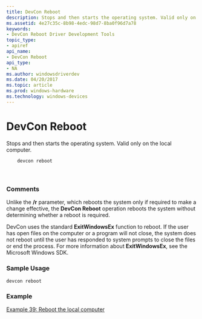 ```yaml
---
title: DevCon Reboot
description: Stops and then starts the operating system. Valid only on the local computer.
ms.assetid: 4e27c35c-8b98-4edc-98d7-8ba0f96d7a78
keywords:
- DevCon Reboot Driver Development Tools
topic_type:
- apiref
api_name:
- DevCon Reboot
api_type:
- NA
ms.author: windowsdriverdev
ms.date: 04/20/2017
ms.topic: article
ms.prod: windows-hardware
ms.technology: windows-devices
---
```


# DevCon Reboot


Stops and then starts the operating system. Valid only on the local computer.

```
    devcon reboot 

   
```

## <span id="ddk_devcon_reboot_tools"></span><span id="DDK_DEVCON_REBOOT_TOOLS"></span>


### <span id="comments"></span><span id="COMMENTS"></span>Comments

Unlike the **/r** parameter, which reboots the system only if required to make a change effective, the **DevCon Reboot** operation reboots the system without determining whether a reboot is required.

DevCon uses the standard **ExitWindowsEx** function to reboot. If the user has open files on the computer or a program will not close, the system does not reboot until the user has responded to system prompts to close the files or end the process. For more information about **ExitWindowsEx**, see the Microsoft Windows SDK.

### <span id="sample_usage"></span><span id="SAMPLE_USAGE"></span>Sample Usage

```
devcon reboot
```

### <span id="example"></span><span id="EXAMPLE"></span>Example

[Example 39: Reboot the local computer](devcon-examples.md#ddk_example_39_reboot_the_local_computer_tools)

 

 





